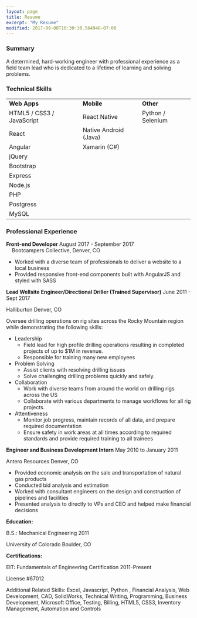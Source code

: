 ```yaml
---
layout: page
title: Resume
excerpt: "My Resume"
modified: 2017-09-08T10:30:38.564948-07:00
---
```


### Summary
A determined, hard-working engineer with professional experience as a field team lead who is dedicated to a lifetime of learning and solving problems.

### Technical Skills
<table>
<tr>
<td><b>Web Apps</b></td>
<td><b>Mobile</b></td>
<td><b>Other</b></td>
</tr>
<tr>
	<td>HTML5 / CSS3 / JavaScript</td>
	<td>React Native</td>
	<td>Python / Selenium</td>
</tr>
<tr>
	<td>React</td>
	<td>Native Android (Java)</td>
</tr>
<tr>
	<td>Angular</td>
	<td>Xamarin (C#)</td>
</tr>
<tr>
	<td>jQuery</td>
</tr>
<tr>
	<td>Bootstrap</td>
</tr>
<tr>
	<td>Express</td>
</tr>
<tr>
	<td>Node.js</td>
</tr>
<tr>
	<td>PHP</td>
</tr>
<tr>
	<td>Postgress</td>
</tr>
<tr>
	<td>MySQL</td>
</tr>
</table>

### Professional Experience

<b>Front-end Developer</b> August 2017 - September 2017 <br>&nbsp;&nbsp;&nbsp;&nbsp;Bootcampers Collective, Denver, CO
* Worked with a diverse team of professionals to deliver a website to a local business
* Provided responsive front-end components built with AngularJS and styled with SASS

<b>Lead Wellsite Engineer/Directional Driller (Trained Supervisor)</b> June 2011 - Sept 2017

Halliburton Denver, CO

Oversee drilling operations on rig sites across the Rocky Mountain region while demonstrating the following skills:
* Leadership
  * Field lead for high profile drilling operations resulting in completed projects of up to $1M in revenue.
  * Responsible for training many new employees
* Problem Solving
  * Assist clients with resolving drilling issues
  * Solve challenging drilling problems quickly and safely.
* Collaboration
  * Work with diverse teams from around the world on drilling rigs across the US
  * Collaborate with various departments to manage workflows for all rig projects.
* Attentiveness
  * Monitor job progress, maintain records of all data, and prepare required documentation
  * Ensure safety in work areas at all times according to required standards and provide required
training to all trainees

<b>Engineer and Business Development Intern</b> May 2010 to January 2011

Antero Resources Denver, CO

* Provided economic analysis on the sale and transportation of natural gas products
* Conducted bid analysis and estimation
* Worked with consultant engineers on the design and construction of pipelines and facilities
* Presented analysis to directly to VPs and CEO and helped make financial decisions

<b>Education:</b>

B.S.: Mechanical Engineering 2011

University of Colorado Boulder, CO

<b>Certifications:</b>

EIT: ​Fundamentals of Engineering Certification 2011-Present

License #67012

Additional Related Skills:​ ​Excel, Javascript, Python , Financial Analysis, Web Development, CAD, SolidWorks,
Technical Writing, Programming, Business Development, Microsoft Office, Testing, Billing, HTML5, CSS3, Inventory
Management, Automation and Controls